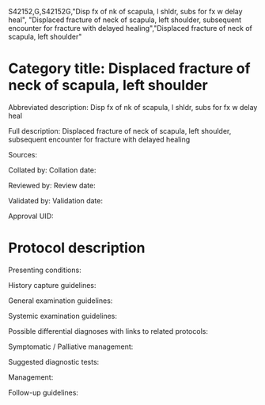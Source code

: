 S42152,G,S42152G,"Disp fx of nk of scapula, l shldr, subs for fx w delay heal", "Displaced fracture of neck of scapula, left shoulder, subsequent encounter for fracture with delayed healing","Displaced fracture of neck of scapula, left shoulder"
# Category title: Displaced fracture of neck of scapula, left shoulder

Abbreviated description: Disp fx of nk of scapula, l shldr, subs for fx w delay heal

Full description: Displaced fracture of neck of scapula, left shoulder, subsequent encounter for fracture with delayed healing

Sources:

Collated by:
Collation date:

Reviewed by:
Review date:

Validated by:
Validation date:

Approval UID:

# Protocol description

Presenting conditions:

History capture guidelines:

General examination guidelines:

Systemic examination guidelines:

Possible differential diagnoses with links to related protocols:

Symptomatic / Palliative management:

Suggested diagnostic tests:

Management:

Follow-up guidelines:
